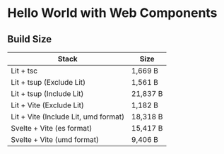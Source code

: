 # Hello World with Web Components

## Build Size

| Stack                                | Size     |
| ------------------------------------ | -------- |
| Lit + tsc                            | 1,669 B  |
| Lit + tsup (Exclude Lit)             | 1,561 B  |
| Lit + tsup (Include Lit)             | 21,837 B |
| Lit + Vite (Exclude Lit)             | 1,182 B  |
| Lit + Vite (Include Lit, umd format) | 18,318 B |
| Svelte + Vite (es format)            | 15,417 B |
| Svelte + Vite (umd format)           | 9,406 B  |
